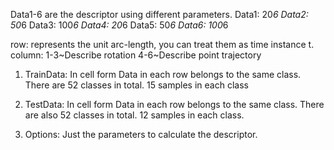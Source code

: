 Data1-6 are the descriptor using different parameters.
Data1: 20*6
Data2: 50*6
Data3: 100*6
Data4: 20*6
Data5: 50*6
Data6: 100*6

row: represents the unit arc-length, you can treat them as time instance t.
column: 1-3~Describe rotation
        4-6~Describe point trajectory

1. TrainData:
   In cell form
   Data in each row belongs to the same class.
   There are 52 classes in total.
   15 samples in each class

2. TestData:
   In cell form
   Data in each row belongs to the same class.
   There are also 52 classes in total.
   12 samples in each class.

3. Options:
   Just the parameters to calculate the descriptor.